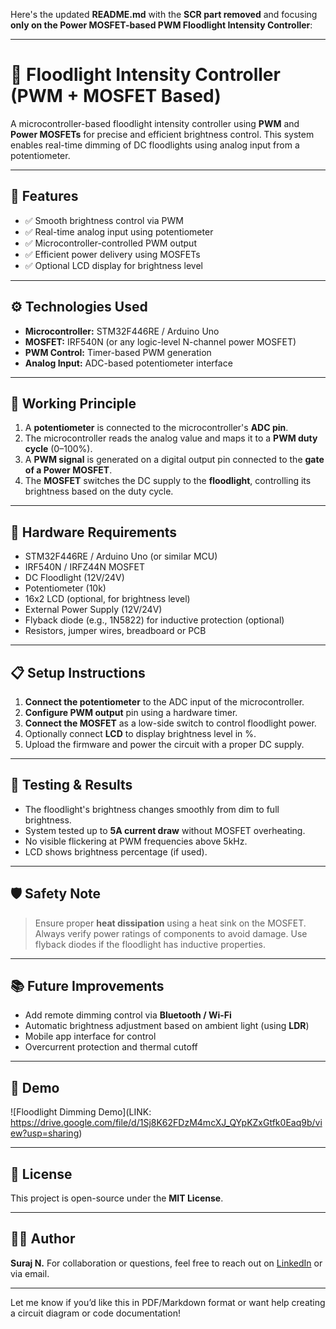 Here's the updated **README.md** with the **SCR part removed** and focusing **only on the Power MOSFET-based PWM Floodlight Intensity Controller**:

---

# 🌟 Floodlight Intensity Controller (PWM + MOSFET Based)

A microcontroller-based floodlight intensity controller using **PWM** and **Power MOSFETs** for precise and efficient brightness control. This system enables real-time dimming of DC floodlights using analog input from a potentiometer.

---

## 📌 Features

* ✅ Smooth brightness control via PWM
* ✅ Real-time analog input using potentiometer
* ✅ Microcontroller-controlled PWM output
* ✅ Efficient power delivery using MOSFETs
* ✅ Optional LCD display for brightness level

---

## ⚙️ Technologies Used

* **Microcontroller:** STM32F446RE / Arduino Uno
* **MOSFET:** IRF540N (or any logic-level N-channel power MOSFET)
* **PWM Control:** Timer-based PWM generation
* **Analog Input:** ADC-based potentiometer interface

---

## 🔌 Working Principle

1. A **potentiometer** is connected to the microcontroller's **ADC pin**.
2. The microcontroller reads the analog value and maps it to a **PWM duty cycle** (0–100%).
3. A **PWM signal** is generated on a digital output pin connected to the **gate of a Power MOSFET**.
4. The **MOSFET** switches the DC supply to the **floodlight**, controlling its brightness based on the duty cycle.

---

## 🧰 Hardware Requirements

* STM32F446RE / Arduino Uno (or similar MCU)
* IRF540N / IRFZ44N MOSFET
* DC Floodlight (12V/24V)
* Potentiometer (10k)
* 16x2 LCD (optional, for brightness level)
* External Power Supply (12V/24V)
* Flyback diode (e.g., 1N5822) for inductive protection (optional)
* Resistors, jumper wires, breadboard or PCB

---

## 📋 Setup Instructions

1. **Connect the potentiometer** to the ADC input of the microcontroller.
2. **Configure PWM output** pin using a hardware timer.
3. **Connect the MOSFET** as a low-side switch to control floodlight power.
4. Optionally connect **LCD** to display brightness level in %.
5. Upload the firmware and power the circuit with a proper DC supply.

---

## 🧪 Testing & Results

* The floodlight's brightness changes smoothly from dim to full brightness.
* System tested up to **5A current draw** without MOSFET overheating.
* No visible flickering at PWM frequencies above 5kHz.
* LCD shows brightness percentage (if used).

---

## 🛡️ Safety Note

> Ensure proper **heat dissipation** using a heat sink on the MOSFET.
> Always verify power ratings of components to avoid damage.
> Use flyback diodes if the floodlight has inductive properties.

---

## 📚 Future Improvements

* Add remote dimming control via **Bluetooth / Wi-Fi**
* Automatic brightness adjustment based on ambient light (using **LDR**)
* Mobile app interface for control
* Overcurrent protection and thermal cutoff

---

## 📸 Demo

![Floodlight Dimming Demo](LINK: https://drive.google.com/file/d/1Sj8K62FDzM4mcXJ_QYpKZxGtfk0Eaq9b/view?usp=sharing)

---

## 📄 License

This project is open-source under the **MIT License**.

---

## 🙋‍♂️ Author

**Suraj N.**
For collaboration or questions, feel free to reach out on [LinkedIn](#) or via email.

---

Let me know if you’d like this in PDF/Markdown format or want help creating a circuit diagram or code documentation!
